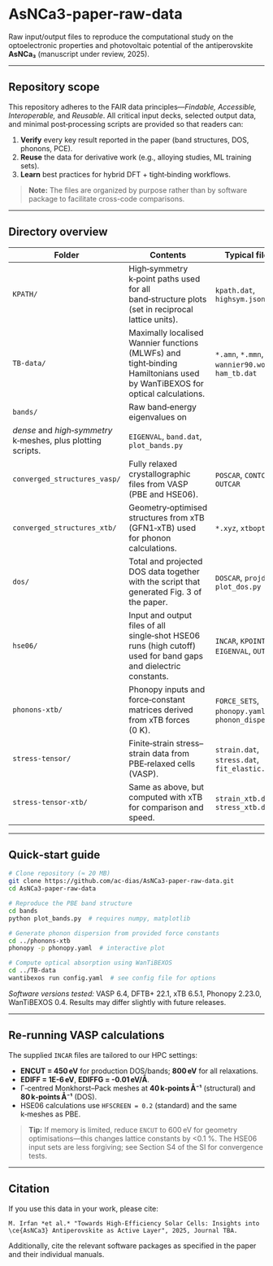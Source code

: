 # AsNCa3-paper-raw-data

Raw input/output files to reproduce the computational study on the optoelectronic properties and photovoltaic potential of the antiperovskite **AsNCa₃** (manuscript under review, 2025).

---

## Repository scope

This repository adheres to the FAIR data principles—*Findable, Accessible, Interoperable,* and *Reusable*.  All critical input decks, selected output data, and minimal post‑processing scripts are provided so that readers can:

1. **Verify** every key result reported in the paper (band structures, DOS, phonons, PCE).
2. **Reuse** the data for derivative work (e.g., alloying studies, ML training sets).
3. **Learn** best practices for hybrid DFT + tight‑binding workflows.

> **Note:** The files are organized by purpose rather than by software package to facilitate cross-code comparisons.

---

## Directory overview

| Folder                                                       | Contents                                                                                                                  | Typical file types                                    |
| ------------------------------------------------------------ | ------------------------------------------------------------------------------------------------------------------------- | ----------------------------------------------------- |
| `KPATH/`                                                     | High‑symmetry k‑point paths used for all band‑structure plots (set in reciprocal lattice units).                   | `kpath.dat`, `highsym.json`                           |
| `TB-data/`                                                   | Maximally localised Wannier functions (MLWFs) and tight‑binding Hamiltonians used by WanTiBEXOS for optical calculations. | `*.amn`, `*.mmn`, `wannier90.wout`, `ham_tb.dat`      |
| `bands/`                                                     | Raw band‑energy eigenvalues on                                                                                            |                                                       |
| *dense* and *high‑symmetry* k‑meshes, plus plotting scripts. | `EIGENVAL`, `band.dat`, `plot_bands.py`                                                                                   |                                                       |
| `converged_structures_vasp/`                                 | Fully relaxed crystallographic files from VASP (PBE and HSE06).                                                           | `POSCAR`, `CONTCAR`, `OUTCAR`                         |
| `converged_structures_xtb/`                                  | Geometry‑optimised structures from xTB (GFN1‑xTB) used for phonon calculations.                                           | `*.xyz`, `xtbopt.log`                                 |
| `dos/`                                                       | Total and projected DOS data together with the script that generated Fig. 3 of the paper.                                 | `DOSCAR`, `projdos.dat`, `plot_dos.py`                |
| `hse06/`                                                     | Input and output files of all single‑shot HSE06 runs (high cutoff) used for band gaps and dielectric constants.           | `INCAR`, `KPOINTS`, `EIGENVAL`, `OUTCAR`              |
| `phonons-xtb/`                                               | Phonopy inputs and force‑constant matrices derived from xTB forces (0 K).                                                 | `FORCE_SETS`, `phonopy.yaml`, `phonon_dispersion.dat` |
| `stress-tensor/`                                             | Finite‑strain stress–strain data from PBE‑relaxed cells (VASP).                                                           | `strain.dat`, `stress.dat`, `fit_elastic.py`          |
| `stress-tensor-xtb/`                                         | Same as above, but computed with xTB for comparison and speed.                                                             | `strain_xtb.dat`, `stress_xtb.dat`                    |

---

## Quick‑start guide

```bash
# Clone repository (≈ 20 MB)
git clone https://github.com/ac-dias/AsNCa3-paper-raw-data.git
cd AsNCa3-paper-raw-data

# Reproduce the PBE band structure
cd bands
python plot_bands.py  # requires numpy, matplotlib

# Generate phonon dispersion from provided force constants
cd ../phonons-xtb
phonopy -p phonopy.yaml  # interactive plot

# Compute optical absorption using WanTiBEXOS
cd ../TB-data
wantibexos run config.yaml  # see config file for options
```

*Software versions tested:* VASP 6.4, DFTB+ 22.1, xTB 6.5.1, Phonopy 2.23.0, WanTiBEXOS 0.4.  Results may differ slightly with future releases.

---

## Re‑running VASP calculations

The supplied `INCAR` files are tailored to our HPC settings:

* **ENCUT = 450 eV** for production DOS/bands; **800 eV** for all relaxations.
* **EDIFF = 1E-6 eV**, **EDIFFG = -0.01 eV/Å**.
* Γ‑centred Monkhorst–Pack meshes at **40 k‑points Å⁻¹** (structural) and **80 k‑points Å⁻¹** (DOS).
* HSE06 calculations use `HFSCREEN = 0.2` (standard) and the same k‑meshes as PBE.

> **Tip:** If memory is limited, reduce `ENCUT` to 600 eV for geometry optimisations—this changes lattice constants by <0.1 %.  The HSE06 input sets are less forgiving; see Section S4 of the SI for convergence tests.

---

## Citation

If you use this data in your work, please cite:

```
M. Irfan *et al.* "Towards High-Efficiency Solar Cells: Insights into \ce{AsNCa3} Antiperovskite as Active Layer", 2025, Journal TBA.
```

Additionally, cite the relevant software packages as specified in the paper and their individual manuals.
